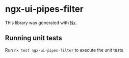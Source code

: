 # ngx-ui-pipes-filter

This library was generated with [Nx](https://nx.dev).

## Running unit tests

Run `nx test ngx-ui-pipes-filter` to execute the unit tests.
